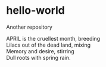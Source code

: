 # hello-world
Another repository

APRIL is the cruellest month, breeding	 
Lilacs out of the dead land, mixing	 
Memory and desire, stirring	 
Dull roots with spring rain.
